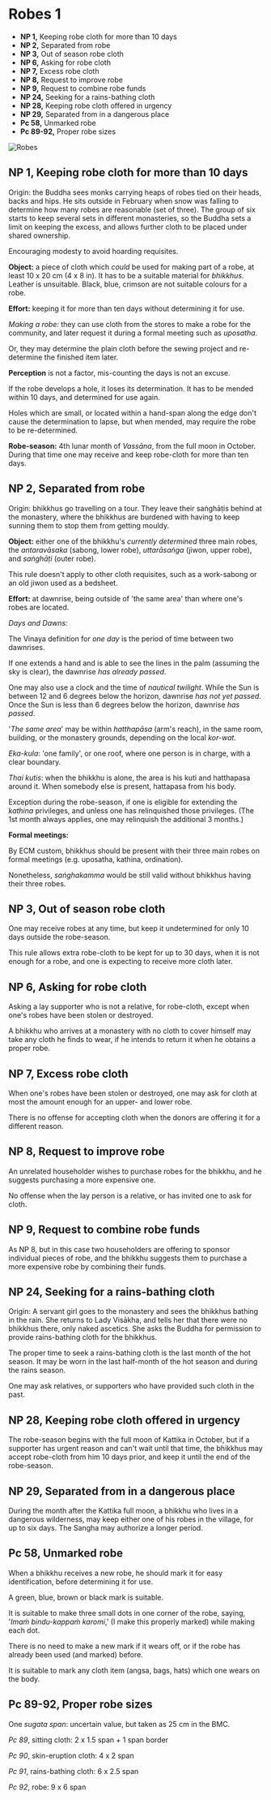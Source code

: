 # Robes 1

-   **NP 1,** Keeping robe cloth for more than 10 days
-   **NP 2,** Separated from robe
-   **NP 3,** Out of season robe cloth
-   **NP 6,** Asking for robe cloth
-   **NP 7,** Excess robe cloth
-   **NP 8,** Request to improve robe
-   **NP 9,** Request to combine robe funds
-   **NP 24,** Seeking for a rains-bathing cloth
-   **NP 28,** Keeping robe cloth offered in urgency
-   **NP 29,** Separated from in a dangerous place
-   **Pc 58,** Unmarked robe
-   **Pc 89-92,** Proper robe sizes

![Robes](./includes/mindmaps/robes.png)

<!-- latex
\vspace*{-2\baselineskip}
-->

## NP 1, Keeping robe cloth for more than 10 days

<!-- latex
\enlargethispage{2\baselineskip}
-->

Origin: the Buddha sees monks carrying heaps of robes tied on their heads, backs and hips. He sits outside in February when snow was falling to determine how many robes are reasonable (set of three). The group of six starts to keep several sets in different monasteries, so the Buddha sets a limit on keeping the excess, and allows further cloth to be placed under shared ownership.

Encouraging modesty to avoid hoarding requisites.

**Object:** a piece of cloth which *could* be used for making part of a robe, at least 10 x 20 cm (4 x 8 in). It has to be a suitable material for *bhikkhus*. Leather is unsuitable. Black, blue, crimson are not suitable colours for a robe.

**Effort:** keeping it for more than ten days without determining it for use.

*Making a robe:* they can use cloth from the stores to make a robe for the community, and later request it during a formal meeting such as *uposatha*.

Or, they may determine the plain cloth before the sewing project and re-determine the finished item later.

**Perception** is not a factor, mis-counting the days is not an excuse.

If the robe develops a hole, it loses its determination. It has to be mended within 10 days, and determined for use again.

Holes which are small, or located within a hand-span along the edge don't cause the determination to lapse, but when mended, may require the robe to be re-determined.

**Robe-season:** 4th lunar month of *Vassāna*, from the full moon in October. During that time one may receive and keep robe-cloth for more than ten days.

## NP 2, Separated from robe

Origin: bhikkhus go travelling on a tour. They leave their saṅghāṭis behind at the monastery, where the bhikkhus are burdened with having to keep sunning them to stop them from getting mouldy.

**Object:** either one of the bhikkhu's *currently determined* three main robes, the *antaravāsaka* (sabong, lower robe), *uttarāsaṅga* (jiwon, upper robe), and *saṅghāṭi* (outer robe).

This rule doesn't apply to other cloth requisites, such as a work-sabong or an old jiwon used as a bedsheet.

**Effort:** at dawnrise, being outside of 'the same area' than where one's robes are located.

*Days and Dawns:*

The Vinaya definition for *one day* is the period of time between two dawnrises.

If one extends a hand and is able to see the lines in the palm (assuming the sky is clear), the dawnrise *has already passed*.

One may also use a clock and the time of *nautical twilight*. While the Sun is between 12 and 6 degrees below the horizon, dawnrise *has not yet passed*. Once the Sun is less than 6 degrees below the horizon, dawnrise *has passed*.

'*The same area*' may be within *hatthapāsa* (arm's reach), in the same room, building, or the monastery grounds, depending on the local *kor-wat*.

*Eka-kula*: 'one family', or one roof, where one person is in charge, with a clear boundary.

*Thai kutis*: when the bhikkhu is alone, the area is his kuti and hatthapasa around it. When somebody else is present, hattapasa from his body.

Exception during the robe-season, if one is eligible for extending the *kathina* privileges, and unless one has relinquished those privileges. (The 1st month always applies, one may relinquish the additional 3 months.)

**Formal meetings:**

By ECM custom, bhikkhus should be present with their three main robes on formal meetings (e.g. uposatha, kathina, ordination).

Nonetheless, *saṅghakamma* would be still valid without bhikkhus having their three robes.

## NP 3, Out of season robe cloth

One may receive robes at any time, but keep it undetermined for only 10 days outside the robe-season.

This rule allows extra robe-cloth to be kept for up to 30 days, when it is not enough for a robe, and one is expecting to receive more cloth later.

## NP 6, Asking for robe cloth

Asking a lay supporter who is not a relative, for robe-cloth, except when one's robes have been stolen or destroyed.

A bhikkhu who arrives at a monastery with no cloth to cover himself may take any cloth he finds to wear, if he intends to return it when he obtains a proper robe.

## NP 7, Excess robe cloth

When one's robes have been stolen or destroyed, one may ask for cloth at most the amount enough for an upper- and lower robe.

There is no offense for accepting cloth when the donors are offering it for a different reason.

## NP 8, Request to improve robe

An unrelated householder wishes to purchase robes for the bhikkhu, and he suggests purchasing a more expensive one.

No offense when the lay person is a relative, or has invited one to ask for cloth.

## NP 9, Request to combine robe funds

As NP 8, but in this case two householders are offering to sponsor individual pieces of robe, and the bhikkhu suggests them to purchase a more expensive robe by combining their funds.

## NP 24, Seeking for a rains-bathing cloth

Origin: A servant girl goes to the monastery and sees the bhikkhus bathing in the rain. She returns to Lady Visākha, and tells her that there were no bhikkhus there, only naked ascetics. She asks the Buddha for permission to provide rains-bathing cloth for the bhikkhus.

The proper time to seek a rains-bathing cloth is the last month of the hot season. It may be worn in the last half-month of the hot season and during the rains season.

One may ask relatives, or supporters who have provided such cloth in the past.

## NP 28, Keeping robe cloth offered in urgency

The robe-season begins with the full moon of Kattika in October, but if a supporter has urgent reason and can't wait until that time, the bhikkhus may accept robe-cloth from him 10 days prior, and keep it until the end of the robe-season.

## NP 29, Separated from in a dangerous place

During the month after the Kattika full moon, a bhikkhu who lives in a dangerous wilderness, may keep either one of his robes in the village, for up to six days. The Sangha may authorize a longer period.

## Pc 58, Unmarked robe

When a bhikkhu receives a new robe, he should mark it for easy identification, before determining it for use.

A green, blue, brown or black mark is suitable.

It is suitable to make three small dots in one corner of the robe, saying, '*Imaṁ bindu-kappaṁ karomi*,' (I make this properly marked) while making each dot.

There is no need to make a new mark if it wears off, or if the robe has already been used (and marked) before.

It is suitable to mark any cloth item (angsa, bags, hats) which one wears on the body.

## Pc 89-92, Proper robe sizes

One *sugata span*: uncertain value, but taken as 25 cm in the BMC.

*Pc 89*, sitting cloth: 2 x 1.5 span + 1 span border

*Pc 90*, skin-eruption cloth: 4 x 2 span

*Pc 91*, rains-bathing cloth: 6 x 2.5 span

*Pc 92*, robe: 9 x 6 span

